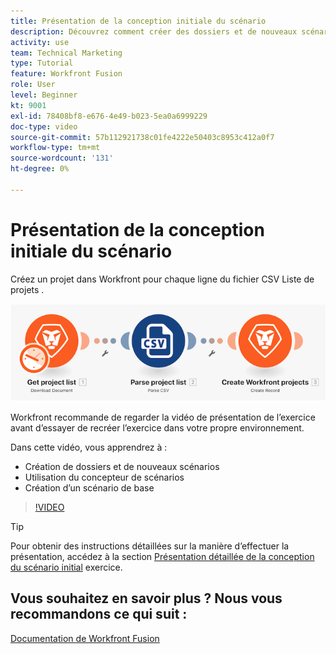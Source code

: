 ```yaml
---
title: Présentation de la conception initiale du scénario
description: Découvrez comment créer des dossiers et de nouveaux scénarios, utiliser le concepteur de scénarios et créer un scénario de base dans [!DNL Adobe Workfront Fusion].
activity: use
team: Technical Marketing
type: Tutorial
feature: Workfront Fusion
role: User
level: Beginner
kt: 9001
exl-id: 78408bf8-e676-4e49-b023-5ea0a6999229
doc-type: video
source-git-commit: 57b112921738c01fe4222e50403c8953c412a0f7
workflow-type: tm+mt
source-wordcount: '131'
ht-degree: 0%

---
```


# Présentation de la conception initiale du scénario

Créez un projet dans Workfront pour chaque ligne du fichier CSV Liste de projets .

![Une image du scénario Fusion](assets/understand-the-basics-1.png)

Workfront recommande de regarder la vidéo de présentation de l’exercice avant d’essayer de recréer l’exercice dans votre propre environnement.

Dans cette vidéo, vous apprendrez à :

* Création de dossiers et de nouveaux scénarios
* Utilisation du concepteur de scénarios
* Création d’un scénario de base

>[!VIDEO](https://video.tv.adobe.com/v/335261/?quality=12&learn=on)

>[!TIP]
>
>Pour obtenir des instructions détaillées sur la manière d’effectuer la présentation, accédez à la section [Présentation détaillée de la conception du scénario initial](https://experienceleague.adobe.com/docs/workfront-learn/tutorials-workfront/fusion/exercises/initial-scenario-design.html?lang=en) exercice.



## Vous souhaitez en savoir plus ? Nous vous recommandons ce qui suit :

[Documentation de Workfront Fusion](https://experienceleague.adobe.com/docs/workfront/using/adobe-workfront-fusion/workfront-fusion-2.html?lang=en)
